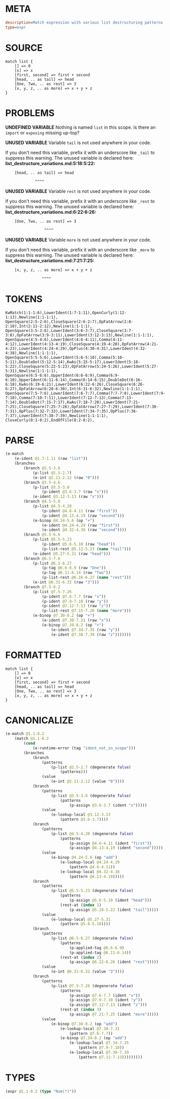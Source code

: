 # META
~~~ini
description=Match expression with various list destructuring patterns
type=expr
~~~
# SOURCE
~~~roc
match list {
    [] => 0
    [x] => x
    [first, second] => first + second
    [head, .. as tail] => head
    [One, Two, .. as rest] => 3
    [x, y, z, .. as more] => x + y + z
}
~~~
# PROBLEMS
**UNDEFINED VARIABLE**
Nothing is named `list` in this scope.
Is there an `import` or `exposing` missing up-top?

**UNUSED VARIABLE**
Variable ``tail`` is not used anywhere in your code.

If you don't need this variable, prefix it with an underscore like `_tail` to suppress this warning.
The unused variable is declared here:
**list_destructure_variations.md:5:18:5:22:**
```roc
    [head, .. as tail] => head
```
                 ^^^^


**UNUSED VARIABLE**
Variable ``rest`` is not used anywhere in your code.

If you don't need this variable, prefix it with an underscore like `_rest` to suppress this warning.
The unused variable is declared here:
**list_destructure_variations.md:6:22:6:26:**
```roc
    [One, Two, .. as rest] => 3
```
                     ^^^^


**UNUSED VARIABLE**
Variable ``more`` is not used anywhere in your code.

If you don't need this variable, prefix it with an underscore like `_more` to suppress this warning.
The unused variable is declared here:
**list_destructure_variations.md:7:21:7:25:**
```roc
    [x, y, z, .. as more] => x + y + z
```
                    ^^^^


# TOKENS
~~~zig
KwMatch(1:1-1:6),LowerIdent(1:7-1:11),OpenCurly(1:12-1:13),Newline(1:1-1:1),
OpenSquare(2:5-2:6),CloseSquare(2:6-2:7),OpFatArrow(2:8-2:10),Int(2:11-2:12),Newline(1:1-1:1),
OpenSquare(3:5-3:6),LowerIdent(3:6-3:7),CloseSquare(3:7-3:8),OpFatArrow(3:9-3:11),LowerIdent(3:12-3:13),Newline(1:1-1:1),
OpenSquare(4:5-4:6),LowerIdent(4:6-4:11),Comma(4:11-4:12),LowerIdent(4:13-4:19),CloseSquare(4:19-4:20),OpFatArrow(4:21-4:23),LowerIdent(4:24-4:29),OpPlus(4:30-4:31),LowerIdent(4:32-4:38),Newline(1:1-1:1),
OpenSquare(5:5-5:6),LowerIdent(5:6-5:10),Comma(5:10-5:11),DoubleDot(5:12-5:14),KwAs(5:15-5:17),LowerIdent(5:18-5:22),CloseSquare(5:22-5:23),OpFatArrow(5:24-5:26),LowerIdent(5:27-5:31),Newline(1:1-1:1),
OpenSquare(6:5-6:6),UpperIdent(6:6-6:9),Comma(6:9-6:10),UpperIdent(6:11-6:14),Comma(6:14-6:15),DoubleDot(6:16-6:18),KwAs(6:19-6:21),LowerIdent(6:22-6:26),CloseSquare(6:26-6:27),OpFatArrow(6:28-6:30),Int(6:31-6:32),Newline(1:1-1:1),
OpenSquare(7:5-7:6),LowerIdent(7:6-7:7),Comma(7:7-7:8),LowerIdent(7:9-7:10),Comma(7:10-7:11),LowerIdent(7:12-7:13),Comma(7:13-7:14),DoubleDot(7:15-7:17),KwAs(7:18-7:20),LowerIdent(7:21-7:25),CloseSquare(7:25-7:26),OpFatArrow(7:27-7:29),LowerIdent(7:30-7:31),OpPlus(7:32-7:33),LowerIdent(7:34-7:35),OpPlus(7:36-7:37),LowerIdent(7:38-7:39),Newline(1:1-1:1),
CloseCurly(8:1-8:2),EndOfFile(8:2-8:2),
~~~
# PARSE
~~~clojure
(e-match
	(e-ident @1.7-1.11 (raw "list"))
	(branches
		(branch @2.5-3.6
			(p-list @2.5-2.7)
			(e-int @2.11-2.12 (raw "0")))
		(branch @3.5-4.6
			(p-list @3.5-3.8
				(p-ident @3.6-3.7 (raw "x")))
			(e-ident @3.12-3.13 (raw "x")))
		(branch @4.5-5.6
			(p-list @4.5-4.20
				(p-ident @4.6-4.11 (raw "first"))
				(p-ident @4.13-4.19 (raw "second")))
			(e-binop @4.24-5.6 (op "+")
				(e-ident @4.24-4.29 (raw "first"))
				(e-ident @4.32-4.38 (raw "second"))))
		(branch @5.5-6.6
			(p-list @5.5-5.23
				(p-ident @5.6-5.10 (raw "head"))
				(p-list-rest @5.12-5.23 (name "tail")))
			(e-ident @5.27-5.31 (raw "head")))
		(branch @6.5-7.6
			(p-list @6.5-6.27
				(p-tag @6.6-6.9 (raw "One"))
				(p-tag @6.11-6.14 (raw "Two"))
				(p-list-rest @6.16-6.27 (name "rest")))
			(e-int @6.31-6.32 (raw "3")))
		(branch @7.5-8.2
			(p-list @7.5-7.26
				(p-ident @7.6-7.7 (raw "x"))
				(p-ident @7.9-7.10 (raw "y"))
				(p-ident @7.12-7.13 (raw "z"))
				(p-list-rest @7.15-7.26 (name "more")))
			(e-binop @7.30-8.2 (op "+")
				(e-ident @7.30-7.31 (raw "x"))
				(e-binop @7.34-8.2 (op "+")
					(e-ident @7.34-7.35 (raw "y"))
					(e-ident @7.38-7.39 (raw "z")))))))
~~~
# FORMATTED
~~~roc
match list {
	[] => 0
	[x] => x
	[first, second] => first + second
	[head, .. as tail] => head
	[One, Two, .. as rest] => 3
	[x, y, z, .. as more] => x + y + z
}
~~~
# CANONICALIZE
~~~clojure
(e-match @1.1-8.2
	(match @1.1-8.2
		(cond
			(e-runtime-error (tag "ident_not_in_scope")))
		(branches
			(branch
				(patterns
					(p-list @2.5-2.7 (degenerate false)
						(patterns)))
				(value
					(e-int @2.11-2.12 (value "0"))))
			(branch
				(patterns
					(p-list @3.5-3.8 (degenerate false)
						(patterns
							(p-assign @3.6-3.7 (ident "x")))))
				(value
					(e-lookup-local @3.12-3.13
						(pattern @3.6-3.7))))
			(branch
				(patterns
					(p-list @4.5-4.20 (degenerate false)
						(patterns
							(p-assign @4.6-4.11 (ident "first"))
							(p-assign @4.13-4.19 (ident "second")))))
				(value
					(e-binop @4.24-5.6 (op "add")
						(e-lookup-local @4.24-4.29
							(pattern @4.6-4.11))
						(e-lookup-local @4.32-4.38
							(pattern @4.13-4.19)))))
			(branch
				(patterns
					(p-list @5.5-5.23 (degenerate false)
						(patterns
							(p-assign @5.6-5.10 (ident "head")))
						(rest-at (index 1)
							(p-assign @5.18-5.22 (ident "tail")))))
				(value
					(e-lookup-local @5.27-5.31
						(pattern @5.6-5.10))))
			(branch
				(patterns
					(p-list @6.5-6.27 (degenerate false)
						(patterns
							(p-applied-tag @6.6-6.9)
							(p-applied-tag @6.11-6.14))
						(rest-at (index 2)
							(p-assign @6.22-6.26 (ident "rest")))))
				(value
					(e-int @6.31-6.32 (value "3"))))
			(branch
				(patterns
					(p-list @7.5-7.26 (degenerate false)
						(patterns
							(p-assign @7.6-7.7 (ident "x"))
							(p-assign @7.9-7.10 (ident "y"))
							(p-assign @7.12-7.13 (ident "z")))
						(rest-at (index 3)
							(p-assign @7.21-7.25 (ident "more")))))
				(value
					(e-binop @7.30-8.2 (op "add")
						(e-lookup-local @7.30-7.31
							(pattern @7.6-7.7))
						(e-binop @7.34-8.2 (op "add")
							(e-lookup-local @7.34-7.35
								(pattern @7.9-7.10))
							(e-lookup-local @7.38-7.39
								(pattern @7.12-7.13)))))))))
~~~
# TYPES
~~~clojure
(expr @1.1-8.2 (type "Num(*)"))
~~~
